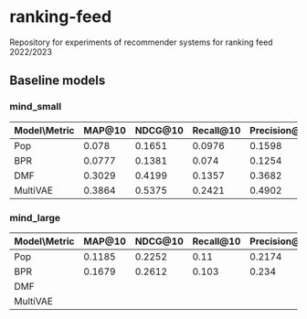 # ranking-feed
Repository for experiments of recommender systems for ranking feed 2022/2023

## Baseline models

### mind_small
| Model\Metric | MAP@10 | NDCG@10  | Recall@10 | Precision@10 |  
|--------------|--------|----------|-----------|--------------|
| Pop          | 0.078  | 0.1651   | 0.0976    | 0.1598       |
| BPR          | 0.0777 | 0.1381   | 0.074     | 0.1254       |
| DMF          | 0.3029 | 0.4199   | 0.1357    | 0.3682       |
| MultiVAE     | 0.3864 | 0.5375   | 0.2421    | 0.4902       |

### mind_large
| Model\Metric | MAP@10 | NDCG@10  | Recall@10 | Precision@10 |  
|--------------|--------|----------|-----------|--------------|
| Pop          | 0.1185 | 0.2252   | 0.11      | 0.2174       |
| BPR          | 0.1679 | 0.2612   | 0.103     | 0.234        |
| DMF          |        |          |           |              |
| MultiVAE     |        |          |           |              |

